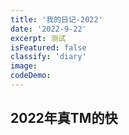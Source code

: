 ```yaml
---
title: '我的日记-2022'
date: '2022-9-22'
excerpt: 测试
isFeatured: false
classify: 'diary'
image:
codeDemo:
---
```


## 2022年真TM的快